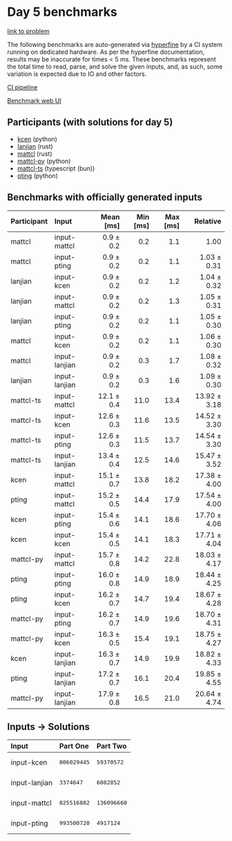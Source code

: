 # Day 5 benchmarks

[link to problem](https://adventofcode.com/2023/day/5)

The following benchmarks are auto-generated via
[hyperfine](https://github.com/sharkdp/hyperfine) by a CI system running on
dedicated hardware. As per the hyperfine documentation, results may be
inaccurate for times < 5 ms. These benchmarks represent the total time to read,
parse, and solve the given inputs, and, as such, some variation is expected due
to IO and other factors.

[CI pipeline](http://ci.papercode.net:8080/teams/main/pipelines/aoc2023)

[Benchmark web UI](https://aoc.ancalagon.black)


## Participants (with solutions for day 5)

- [kcen](https://github.com/kcen/aoc2023) (python)
- [lanjian](https://github.com/lanjian/aoc-2023) (rust)
- [mattcl](https://github.com/mattcl/aoc2023) (rust)
- [mattcl-py](https://github.com/mattcl/aoc2023-py) (python)
- [mattcl-ts](https://github.com/mattcl/aoc2023-js) (typescript (bun))
- [pting](https://github.com/pting/aoc2023) (python)


## Benchmarks with officially generated inputs

| Participant | Input | Mean [ms] | Min [ms] | Max [ms] | Relative |
|:---|:---|---:|---:|---:|---:|
| mattcl | input-mattcl | 0.9 ± 0.2 | 0.2 | 1.1 | 1.00 |
| mattcl | input-pting | 0.9 ± 0.2 | 0.2 | 1.1 | 1.03 ± 0.31 |
| lanjian | input-kcen | 0.9 ± 0.2 | 0.2 | 1.2 | 1.04 ± 0.32 |
| lanjian | input-mattcl | 0.9 ± 0.2 | 0.2 | 1.3 | 1.05 ± 0.31 |
| lanjian | input-pting | 0.9 ± 0.2 | 0.2 | 1.1 | 1.05 ± 0.30 |
| mattcl | input-kcen | 0.9 ± 0.2 | 0.2 | 1.1 | 1.06 ± 0.30 |
| mattcl | input-lanjian | 0.9 ± 0.2 | 0.3 | 1.7 | 1.08 ± 0.32 |
| lanjian | input-lanjian | 0.9 ± 0.2 | 0.3 | 1.6 | 1.09 ± 0.30 |
| mattcl-ts | input-mattcl | 12.1 ± 0.4 | 11.0 | 13.4 | 13.92 ± 3.18 |
| mattcl-ts | input-kcen | 12.6 ± 0.3 | 11.6 | 13.5 | 14.52 ± 3.30 |
| mattcl-ts | input-pting | 12.6 ± 0.3 | 11.5 | 13.7 | 14.54 ± 3.30 |
| mattcl-ts | input-lanjian | 13.4 ± 0.4 | 12.5 | 14.6 | 15.47 ± 3.52 |
| kcen | input-mattcl | 15.1 ± 0.7 | 13.8 | 18.2 | 17.38 ± 4.00 |
| pting | input-mattcl | 15.2 ± 0.5 | 14.4 | 17.9 | 17.54 ± 4.00 |
| kcen | input-pting | 15.4 ± 0.6 | 14.1 | 18.6 | 17.70 ± 4.06 |
| kcen | input-kcen | 15.4 ± 0.5 | 14.1 | 18.3 | 17.71 ± 4.04 |
| mattcl-py | input-mattcl | 15.7 ± 0.8 | 14.2 | 22.8 | 18.03 ± 4.17 |
| pting | input-pting | 16.0 ± 0.8 | 14.9 | 18.9 | 18.44 ± 4.25 |
| pting | input-kcen | 16.2 ± 0.7 | 14.7 | 19.4 | 18.67 ± 4.28 |
| mattcl-py | input-pting | 16.2 ± 0.7 | 14.9 | 19.6 | 18.70 ± 4.31 |
| mattcl-py | input-kcen | 16.3 ± 0.5 | 15.4 | 19.1 | 18.75 ± 4.27 |
| kcen | input-lanjian | 16.3 ± 0.7 | 14.9 | 19.9 | 18.82 ± 4.33 |
| pting | input-lanjian | 17.2 ± 0.7 | 16.1 | 20.4 | 19.85 ± 4.55 |
| mattcl-py | input-lanjian | 17.9 ± 0.8 | 16.5 | 21.0 | 20.64 ± 4.74 |


## Inputs -> Solutions

| Input | Part One | Part Two |
|:---|:---|:---|
|input-kcen|<pre>806029445</pre>|<pre>59370572</pre>|
|input-lanjian|<pre>3374647</pre>|<pre>6082852</pre>|
|input-mattcl|<pre>825516882</pre>|<pre>136096660</pre>|
|input-pting|<pre>993500720</pre>|<pre>4917124</pre>|